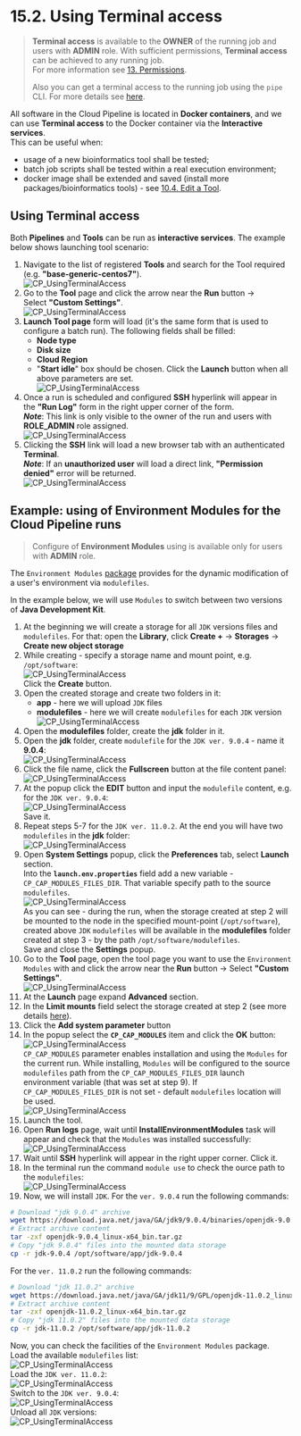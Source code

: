 # 15.2. Using Terminal access

> **Terminal access** is available to the **OWNER** of the running job and users with **ADMIN** role. With sufficient permissions, **Terminal access** can be achieved to any running job.  
> For more information see [13. Permissions](../13_Permissions/13._Permissions.md).
>
> Also you can get a terminal access to the running job using the `pipe` CLI. For more details see [here](../14_CLI/14.5._Manage_pipeline_executions_via_CLI.md#run-a-single-command-or-an-interactive-session-over-the-ssh-protocol).

All software in the Cloud Pipeline is located in **Docker containers**, and we can use **Terminal access** to the Docker container via the **Interactive services**.  
This can be useful when:

- usage of a new bioinformatics tool shall be tested;
- batch job scripts shall be tested within a real execution environment;
- docker image shall be extended and saved (install more packages/bioinformatics tools) - see [10.4. Edit a Tool](../10_Manage_Tools/10.4._Edit_a_Tool.md#commit-a-tool).

## Using Terminal access

Both **Pipelines** and **Tools** can be run as **interactive services**. The example below shows launching tool scenario:

1. Navigate to the list of registered **Tools** and search for the Tool required (e.g. **"base-generic-centos7"**).  
    ![CP_UsingTerminalAccess](attachments/TerminalAccess_1.png)
2. Go to the **Tool** page and click the arrow near the **Run** button → Select **"Custom Settings"**.  
    ![CP_UsingTerminalAccess](attachments/TerminalAccess_2.png)
3. **Launch Tool page** form will load (it's the same form that is used to configure a batch run). The following fields shall be filled:
    - **Node type**
    - **Disk size**
    - **Cloud Region**
    - "**Start idle**" box should be chosen. Click the **Launch** button when all above parameters are set.  
    ![CP_UsingTerminalAccess](attachments/TerminalAccess_3.png)
4. Once a run is scheduled and configured **SSH** hyperlink will appear in the **"Run Log"** form in the right upper corner of the form.  
    **_Note_**: This link is only visible to the owner of the run and users with **ROLE\_ADMIN** role assigned.  
    ![CP_UsingTerminalAccess](attachments/TerminalAccess_4.png)
5. Clicking the **SSH** link will load a new browser tab with an authenticated **Terminal**.  
    **_Note_**: If an **unauthorized user** will load a direct link, **"Permission denied"** error will be returned.  
    ![CP_UsingTerminalAccess](attachments/TerminalAccess_5.png)

## Example: using of Environment Modules for the Cloud Pipeline runs

> Configure of **Environment Modules** using is available only for users with **ADMIN** role.

The `Environment Modules` [package](http://modules.sourceforge.net/index.html) provides for the dynamic modification of a user's environment via `modulefiles`.

In the example below, we will use `Modules` to switch between two versions of **Java Development Kit**.

1. At the beginning we will create a storage for all `JDK` versions files and `modulefiles`. For that: open the **Library**, click **Create +** → **Storages** → **Create new object storage**
2. While creating - specify a storage name and mount point, e.g. `/opt/software`:  
    ![CP_UsingTerminalAccess](attachments/TerminalAccess_6.png)  
    Click the **Create** button.
3. Open the created storage and create two folders in it:
    - **app** - here we will upload `JDK` files
    - **modulefiles** - here we will create `modulefiles` for each `JDK` version  
    ![CP_UsingTerminalAccess](attachments/TerminalAccess_7.png)
4. Open the **modulefiles** folder, create the **jdk** folder in it.
5. Open the **jdk** folder, create `modulefile` for the `JDK ver. 9.0.4` - name it **9.0.4**:  
    ![CP_UsingTerminalAccess](attachments/TerminalAccess_8.png)
6. Click the file name, click the **Fullscreen** button at the file content panel:  
    ![CP_UsingTerminalAccess](attachments/TerminalAccess_9.png)
7. At the popup click the **EDIT** button and input the `modulefile` content, e.g. for the `JDK ver. 9.0.4`:  
    ![CP_UsingTerminalAccess](attachments/TerminalAccess_10.png)  
    Save it.
8. Repeat steps 5-7 for the `JDK ver. 11.0.2`. At the end you will have two `modulefiles` in the **jdk** folder:  
    ![CP_UsingTerminalAccess](attachments/TerminalAccess_11.png)
9. Open **System Settings** popup, click the **Preferences** tab, select **Launch** section.  
    Into the **`launch.env.properties`** field add a new variable - `CP_CAP_MODULES_FILES_DIR`. That variable specify path to the source `modulefiles`.  
    ![CP_UsingTerminalAccess](attachments/TerminalAccess_12.png)  
    As you can see - during the run, when the storage created at step 2 will be mounted to the node in the specified mount-point (`/opt/software`), created above `JDK` `modulefiles` will be available in the **modulefiles** folder created at step 3 - by the path `/opt/software/modulefiles`.  
    Save and close the **Settings** popup.
10. Go to the **Tool** page, open the tool page you want to use the `Environment Modules` with and click the arrow near the **Run** button → Select **"Custom Settings"**.  
    ![CP_UsingTerminalAccess](attachments/TerminalAccess_2.png)
11. At the **Launch** page expand **Advanced** section.
12. In the **Limit mounts** field select the storage created at step 2 (see more details [here](../06_Manage_Pipeline/6.1._Create_and_configure_pipeline.md#example-limit-mounted-storages)).
13. Click the **Add system parameter** button
14. In the popup select the **`CP_CAP_MODULES`** item and click the **OK** button:  
    ![CP_UsingTerminalAccess](attachments/TerminalAccess_13.png)  
    `CP_CAP_MODULES` parameter enables installation and using the `Modules` for the current run. While installing, `Modules` will be configured to the source `modulefiles` path from the `CP_CAP_MODULES_FILES_DIR` launch environment variable (that was set at step 9). If `CP_CAP_MODULES_FILES_DIR` is not set - default `modulefiles` location will be used.  
    ![CP_UsingTerminalAccess](attachments/TerminalAccess_14.png)
15. Launch the tool.
16. Open **Run logs** page, wait until **InstallEnvironmentModules** task will appear and check that the `Modules` was installed successfully:  
    ![CP_UsingTerminalAccess](attachments/TerminalAccess_15.png)
17. Wait until **SSH** hyperlink will appear in the right upper corner. Click it.
18. In the terminal run the command `module use` to check the ource path to the `modulefiles`:  
    ![CP_UsingTerminalAccess](attachments/TerminalAccess_16.png)
19. Now, we will install `JDK`. For the `ver. 9.0.4` run the following commands:  

```bash
# Download "jdk 9.0.4" archive
wget https://download.java.net/java/GA/jdk9/9.0.4/binaries/openjdk-9.0.4_linux-x64_bin.tar.gz
# Extract archive content
tar -zxf openjdk-9.0.4_linux-x64_bin.tar.gz
# Copy "jdk 9.0.4" files into the mounted data storage
cp -r jdk-9.0.4 /opt/software/app/jdk-9.0.4
```

For the `ver. 11.0.2` run the following commands:  

```bash
# Download "jdk 11.0.2" archive
wget https://download.java.net/java/GA/jdk11/9/GPL/openjdk-11.0.2_linux-x64_bin.tar.gz
# Extract archive content
tar -zxf openjdk-11.0.2_linux-x64_bin.tar.gz
# Copy "jdk 11.0.2" files into the mounted data storage
cp -r jdk-11.0.2 /opt/software/app/jdk-11.0.2
```

Now, you can check the facilities of the `Environment Modules` package.  
Load the available `modulefiles` list:  
![CP_UsingTerminalAccess](attachments/TerminalAccess_17.png)  
Load the `JDK ver. 11.0.2`:  
![CP_UsingTerminalAccess](attachments/TerminalAccess_18.png)  
Switch to the `JDK ver. 9.0.4`:  
![CP_UsingTerminalAccess](attachments/TerminalAccess_20.png)  
Unload all `JDK` versions:  
![CP_UsingTerminalAccess](attachments/TerminalAccess_19.png)  
